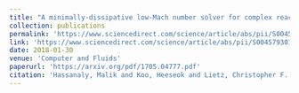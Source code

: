 ```yaml
---
title: "A minimally-dissipative low-Mach number solver for complex reacting flows in OpenFOAM"
collection: publications
permalink: 'https://www.sciencedirect.com/science/article/abs/pii/S0045793017304280'
link: 'https://www.sciencedirect.com/science/article/abs/pii/S0045793017304280'
date: 2018-01-30
venue: 'Computer and Fluids'
paperurl: 'https://arxiv.org/pdf/1705.04777.pdf'
citation: 'Hassanaly, Malik and Koo, Heeseok and Lietz, Christopher F. and Chong, Shao Teng and Raman, Venkat (2018). &quot; A minimally-dissipative low-Mach number solver for complex reacting flows in OpenFOAM.&quot; <i>Computer and Fluids</i>. 162, 11-25.'
---
```


